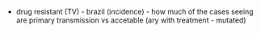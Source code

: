 - drug resistant (TV) - brazil (incidence) - how much of the cases seeing are primary transmission vs accetable (ary with treatment - mutated)